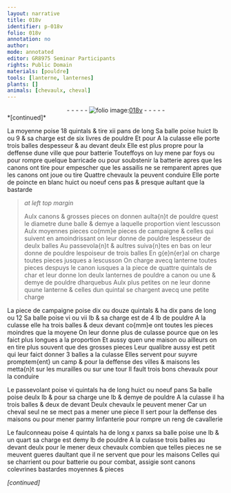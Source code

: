 ```yaml
---
layout: narrative
title: 018v
identifier: p-018v
folio: 018v
annotation: no
author:
mode: annotated
editor: GR8975 Seminar Participants
rights: Public Domain
materials: [pouldre]
tools: [lanterne, lanternes]
plants: []
animals: [chevaulx, cheval]
---
```


<div class="folio" align="center">- - - - - <a href="http://gallica.bnf.fr/ark:/12148/btv1b10500001g/f42.image" target="_blank"><img src="https://cu-mkp.github.io/2017-workshop-edition/assets/photo-icon.png" alt="folio image: " style="display:inline-block; margin-bottom:-3px;"/>018v</a> - - - - - </div>   
*[continued]*
  
 La moyenne poise 18 <span class="ms">quintal</span>s & tire xii <span class="ms">pan</span>s de long Sa balle poise huict lb ou 9 & sa charge est de six livres de <span class="m">pouldre</span> Et pour A la culasse elle porte trois balles despesseur & au devant deulx Elle est plus propre pour la deffense dune ville que pour batterie Touteffoys on luy mene par foys ou pour rompre quelque barricade ou pour soubstenir la batterie apres que les canons ont tire pour empescher que les assailis ne se remparent apres que les canons ont joue ou tire Quattre <span class="al">chevaulx</span> la peuvent conduire Elle porte de poincte en blanc huict ou noeuf cens <span class="ms">pas</span> & presque aultant que la bastarde
 
> *at left top margin*
> 
>   Aulx canons & grosses pieces on donnen aulta{n}t de <span class="m">pouldre</span> quest le diametre dune balle & demye a laquelle proportion vient lescusson Aulx moyennes pieces co{mm}e pieces de campaigne & celles qui suivent en amoindrissant on leur donne de <span class="m">pouldre</span> lespesseur de deulx balles Au passevola{n}t & aultres suiva{n}tes en bas on leur donne de <span class="m">pouldre</span> lespoiseur de trois balles En g{e}n{er}al on charge toutes pieces jusques a lescusson On charge avecq <span class="tl">lanterne</span> toutes pieces despuys le canon iusques a la piece de quattre <span class="ms">quintal</span>s de char et leur donne lon deulx <span class="tl"><span class="ms">lanterne</span>s</span> de <span class="m">pouldre</span> a canon ou une & demye de <span class="m">pouldre</span> dharquebus Aulx plus petites on ne leur donne quune <span class="tl"><span class="ms">lanterne</span></span> & celles dun <span class="ms">quintal</span> se chargent avecq une petite charge
 
 La piece de campaigne poise dix ou douze <span class="ms">quintal</span>s & ha dix <span class="ms">pan</span>s de long ou 12 Sa balle poise vi ou vii lb & sa charge est de 4 lb de <span class="m">pouldre</span> A la culasse elle ha trois balles & deux devant co{mm}e ont toutes les pieces moindres que la moyene On leur donne plus de culasse pource que on les faict plus longues a la proportion Et aussy quen une maison ou ailleurs on en tire plus souvent que des grosses pieces Leur qualibre aussy est petit qui leur faict donner 3 balles a la culasse Elles servent pour suyvre promptem{ent} un camp & pour la deffense des villes & maisons les metta{n}t sur les murailles ou sur une tour Il fault trois bons <span class="al">chevaulx</span> pour la conduire
 
 Le passevolant poise vi <span class="ms">quintal</span>s ha de long huict ou noeuf <span class="ms">pan</span>s Sa balle poise deulx lb & pour sa charge une lb & demye de <span class="m">pouldre</span> A la culasse il ha trois balles & deux de devant Deulx <span class="al">chevaulx</span> le peuvent mener Car un <span class="al">cheval</span> seul ne se mect pas a mener une piece Il sert pour la deffense des maisons ou pour mener parmy linfanterie pour rompre un reng de cavallerie
 
 Le faulconneau poise 4 <span class="ms">quintal</span>s ha de long x <span class="ms">pan</span>xs sa balle poise une lb & un quart sa charge est demy lb de <span class="m">pouldre</span> A la culasse trois balles au devant deulx pour le mener deux <span class="al">chevaulx</span> combien que telles pieces ne se meuvent gueres daultant que il ne servent que pour les maisons Celles qui se charrient ou pour batterie ou pour combat, assigie sont canons colevrines bastardes moyennes & pieces
 
*[continued]*
 